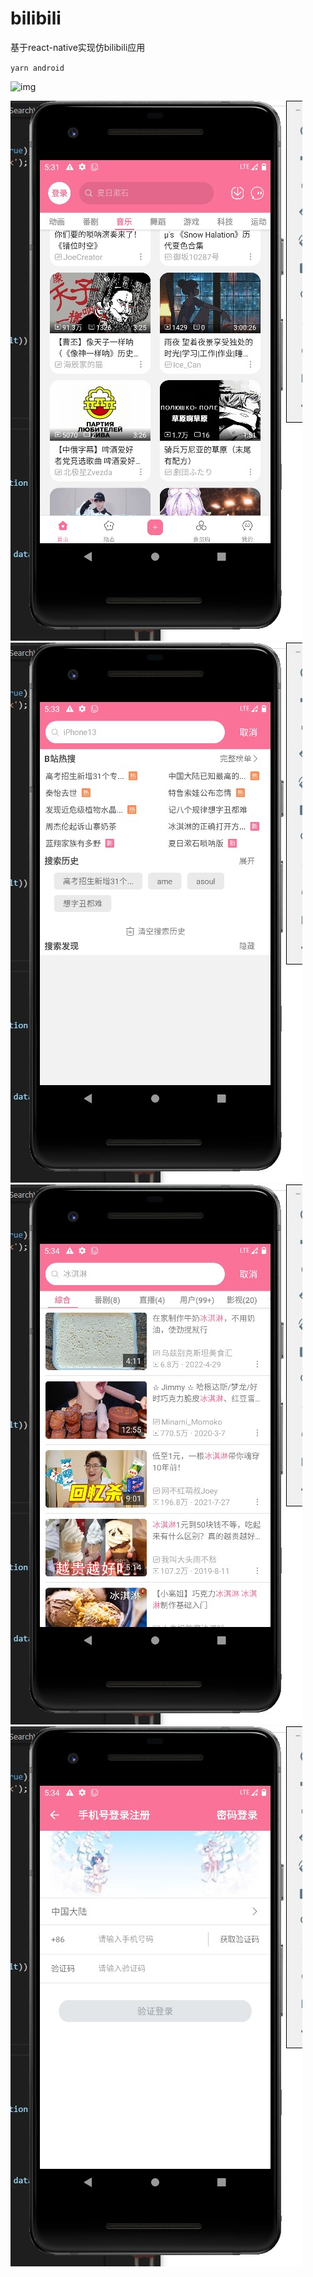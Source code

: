 # bilibili
基于react-native实现仿bilibili应用

`yarn android`

![img](https://github.com/PekoNico/bilibili/blob/main/demo/demo.gif)

![img](https://github.com/PekoNico/bilibili/blob/main/demo/demo_0.jpg)
![img](https://github.com/PekoNico/bilibili/blob/main/demo/demo_1.jpg)
![img](https://github.com/PekoNico/bilibili/blob/main/demo/demo_2.jpg)
![img](https://github.com/PekoNico/bilibili/blob/main/demo/demo_3.jpg)
